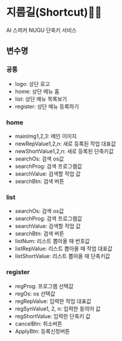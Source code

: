 지름길(Shortcut)🏃‍♀
=======
AI 스피커 NUGU 단축키 서비스

변수명
----
### 공통
* logo: 상단 로고
* home: 상단 메뉴 홈
* list: 상단 메뉴 목록보기
* register: 상단 메뉴 등록하기

### home
* mainImg1,2,3: 메인 이미지
* newRepValue1,2,n: 새로 등록된 작업 대표값
* newShortValue1,2,n: 새로 등록된 단축키값
* searchOs: 검색 os값
* searchProg: 검색 프로그램값
* searchValue: 검색할 작업 값
* searchBtn: 검색 버튼

### list
* searchOs: 검색 os값
* searchProg: 검색 프로그램값
* searchValue: 검색할 작업 값
* searchBtn: 검색 버튼
* listNum: 리스트 뽑아올 때 번호값
* listRepValue: 리스트 뽑아올 때 작업 대표값
* listShortValue: 리스트 뽑아올 때 단축키값

### register
* regProg: 프로그램 선택값
* regOs: os 선택값
* regRepValue: 입력한 작업 대표값
* regSynValue1, 2, n: 입력한 동의어 값
* regShortValue: 입력한 단축키 값
* cancelBtn: 취소버튼
* ApplyBtn: 등록신청버튼
